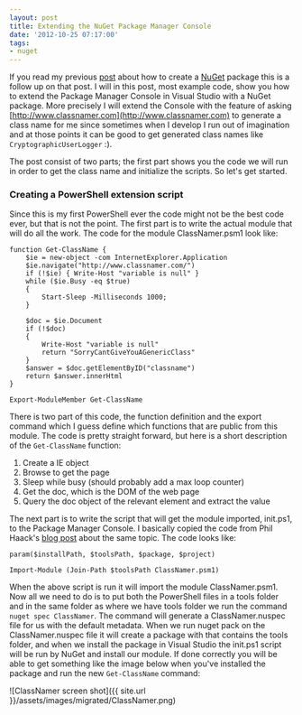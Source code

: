```yaml
---
layout: post
title: Extending the NuGet Package Manager Console
date: '2012-10-25 07:17:00'
tags:
- nuget
---
```


If you read my previous [post](http://blog.tomasjansson.com/2011/04/creating-a-nuget-package/) about how to create a [NuGet](http://www.nuget.org) package this is a follow up on that post. I will in this post, most example code, show you how to extend the Package Manager Console in Visual Studio with a NuGet package. More precisely I will extend the Console with the feature of asking [http://www.classnamer.com](http://www.classnamer.com) to generate a class name for me since sometimes when I develop I run out of imagination and at those points it can be good to get generated class names like `CryptographicUserLogger` :).

The post consist of two parts; the first part shows you the code we will run in order to get the class name and initialize the scripts. So let's get started.

### Creating a PowerShell extension script
Since this is my first PowerShell ever the code might not be the best code ever, but that is not the point. The first part is to write the actual module that will do all the work. The code for the module ClassNamer.psm1 look like:

    function Get-ClassName {
        $ie = new-object -com InternetExplorer.Application
        $ie.navigate("http://www.classnamer.com/")
        if (!$ie) { Write-Host "variable is null" }
        while ($ie.Busy -eq $true) 
        { 
            Start-Sleep -Milliseconds 1000; 
        } 

        $doc = $ie.Document
        if (!$doc) 
        { 
            Write-Host "variable is null"
            return "SorryCantGiveYouAGenericClass" 
        }
        $answer = $doc.getElementByID("classname") 
        return $answer.innerHtml
    }

    Export-ModuleMember Get-ClassName

There is two part of this code, the function definition and the export command which I guess define which functions that are public from this module. The code is pretty straight forward, but here is a short description of the `Get-ClassName` function:

1. Create a IE object
2. Browse to get the page
3. Sleep while busy (should probably add a max loop counter)
4. Get the doc, which is the DOM of the web page
5. Query the doc object of the relevant element and extract the value

The next part is to write the script that will get the module imported, init.ps1, to the Package Manager Console. I basically copied the code from Phil Haack's [blog post](http://haacked.com/archive/2011/04/19/writing-a-nuget-package-that-adds-a-command-to-the.aspx) about the same topic. The code looks like: 

    param($installPath, $toolsPath, $package, $project)

    Import-Module (Join-Path $toolsPath ClassNamer.psm1)

When the above script is run it will import the module ClassNamer.psm1. Now all we need to do is to put both the PowerShell files in a tools folder and in the same folder as where we have tools folder we run the command `nuget spec ClassNamer`. The command will generate a ClassNamer.nuspec file for us with the default metadata. When we run nuget pack on the ClassNamer.nuspec file it will create a package with that contains the tools folder, and when we install the package in Visual Studio the init.ps1 script will be run by NuGet and install our module. If done correctly you will be able to get something like the image below when you've installed the package and run the new `Get-ClassName` command:

![ClassNamer screen shot]({{ site.url }}/assets/images/migrated/ClassNamer.png)